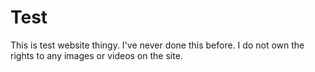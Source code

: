 # Test
This is test website thingy. I've never done this before.  I do not own the rights to any images
or videos on the site. 
